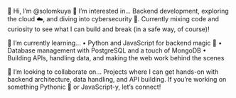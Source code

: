 👋 Hi, I’m @solomkuya
👀 I’m interested in...
Backend development, exploring the cloud ☁️, and diving into cybersecurity 🔐. Currently mixing code and curiosity to see what I can build and break (in a safe way, of course)!

🌱 I’m currently learning...
	•  Python and JavaScript for backend magic 🎩
	•  Database management with PostgreSQL and a touch of MongoDB
	•  Building APIs, handling data, and making the web work behind the scenes

💞️ I’m looking to collaborate on...
Projects where I can get hands-on with backend architecture, data handling, and API building. If you’re working on something Pythonic 🐍 or JavaScript-y, let’s connect!
